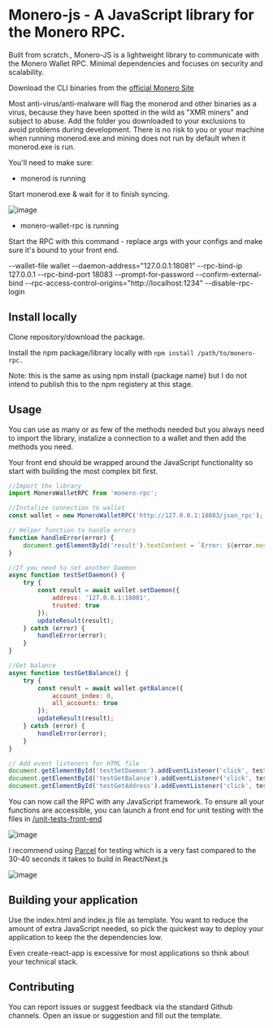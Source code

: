 # Monero-js - A JavaScript library for the Monero RPC.

Built from scratch., Monero-JS is a lightweight library to communicate with the Monero Wallet RPC. Minimal dependencies and focuses on security and scalability.

Download the CLI binaries from the [official Monero Site](https://www.getmonero.org/downloads/#cli)

Most anti-virus/anti-malware will flag the monerod and other binaries as a virus, because they have been spotted in the wild as "XMR miners" and subject to abuse. Add the folder you downloaded to your exclusions to avoid problems during development. There is no risk to you or your machine when running monerod.exe and mining does not run by default when it monerod.exe is run.

You'll need to make sure:

- monerod is running

Start monerod.exe & wait for it to finish syncing.

![image](https://github.com/user-attachments/assets/2840a9d9-efe4-43e4-a7d7-d63829c41df9)

- monero-wallet-rpc is running

Start the RPC with this command - replace args with your configs and make sure it's bound to your front end.

--wallet-file wallet --daemon-address="127.0.0.1:18081" --rpc-bind-ip 127.0.0.1 --rpc-bind-port 18083 --prompt-for-password --confirm-external-bind --rpc-access-control-origins="http://localhost:1234" --disable-rpc-login

## Install locally

Clone repository/download the package.

Install the npm package/library locally with ```npm install /path/to/monero-rpc.```

Note: this is the same as using npm install {package name} but I do not intend to publish this to the npm registery at this stage.

## Usage

You can use as many or as few of the methods needed but you always need to import the library, instalize a connection to a wallet and then add the methods you need.

Your front end should be wrapped around the JavaScript functionality so start with building the most complex bit first.

```javascript
//Import the library
import MoneroWalletRPC from 'monero-rpc';

//Instalize connection to wallet
const wallet = new MoneroWalletRPC('http://127.0.0.1:18083/json_rpc');

// Helper function to handle errors
function handleError(error) {
    document.getElementById('result').textContent = `Error: ${error.message}`;
}

//If you need to set another Daemon
async function testSetDaemon() {
    try {
        const result = await wallet.setDaemon({
            address: '127.0.0.1:18081',
            trusted: true
        });
        updateResult(result);
    } catch (error) {
        handleError(error);
    }
}

//Get balance
async function testGetBalance() {
    try {
        const result = await wallet.getBalance({
            account_index: 0,
            all_accounts: true
        });
        updateResult(result);
    } catch (error) {
        handleError(error);
    }
}

// Add event listeners for HTML file
document.getElementById('testSetDaemon').addEventListener('click', testSetDaemon);
document.getElementById('testGetBalance').addEventListener('click', testGetBalance);
document.getElementById('testGetAddress').addEventListener('click', testGetAddress);
```

You can now call the RPC with any JavaScript framework. To ensure all your functions are accessible, you can launch a front end for unit testing with the files in [/unit-tests-front-end](https://github.com/Veeeetzzzz/monero-js/tree/main/unit-tests-front-end)

![image](https://github.com/user-attachments/assets/a4b72843-9f51-4a1e-a50e-77e983d9364e)

I recommend using [Parcel](https://www.npmjs.com/package/parcel) for testing which is a very fast compared to the 30-40 seconds it takes to build in React/Next.js

![image](https://github.com/user-attachments/assets/9799fea8-ce88-4ea0-b81f-37e27321663f)

## Building your application 

Use the index.html and index.js file as template. You want to reduce the amount of extra JavaScript needed, so pick the quickest way to deploy your application to keep the the dependencies low. 

Even create-react-app is excessive for most applications so think about your technical stack.

## Contributing

You can report issues or suggest feedback via the standard Github channels. Open an issue or suggestion and fill out the template.
